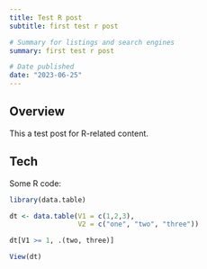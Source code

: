 ```yaml
---
title: Test R post
subtitle: first test r post

# Summary for listings and search engines
summary: first test r post

# Date published
date: "2023-06-25"
---
```


## Overview

This a test post for R-related content.

## Tech

Some R code:

```r
library(data.table)

dt <- data.table(V1 = c(1,2,3),
                 V2 = c("one", "two", "three"))

dt[V1 >= 1, .(two, three)]

View(dt)

```
